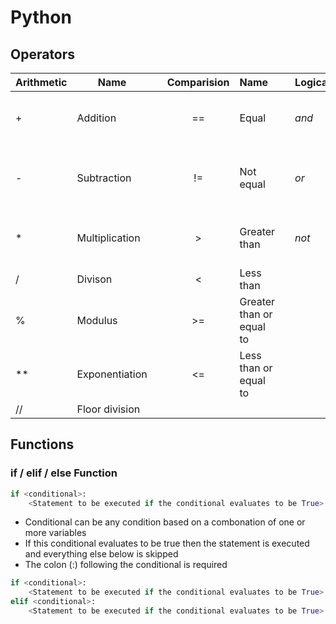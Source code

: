 # Python

## Operators

| Arithmetic | Name           |     | Comparision | Name                     |     | Logical | Description                                  |
| ---------- | -------------- | --- |:-----------:|:------------------------ | --- | ------- | -------------------------------------------- |
| +          | Addition       |     |     ==      | Equal                    |     | *and*   | Returns *True* if both statements are true   |
| -          | Subtraction    |     |     !=      | Not equal                |     | *or*    | Returns *True* if either statements are true |
| *          | Multiplication |     |      >      | Greater than             |     | *not*   | Reverse the result, *False* if *True*                                             |
| /          | Divison        |     |      <      | Less than                |     |         |                                              |
| %          | Modulus        |     |     >=      | Greater than or equal to |     |         |                                              |
| **         | Exponentiation |     |     <=      | Less than or equal to    |     |         |                                              |
| //         | Floor division |     |             |                          |     |         |                                              |

## Functions

### if / elif / else Function

```python
if <conditional>:
	<Statement to be executed if the conditional evaluates to be True>
```

* Conditional can be any condition based on a combonation of one or more variables
* If this conditional evaluates to be true then the statement is executed and everything else below is skipped
* The colon (:) following the conditional is required

```python
if <conditional>:
	<Statement to be executed if the conditional evaluates to be True>
elif <conditional>:
	<Statement to be executed if the conditional evaluates to be True>
```
